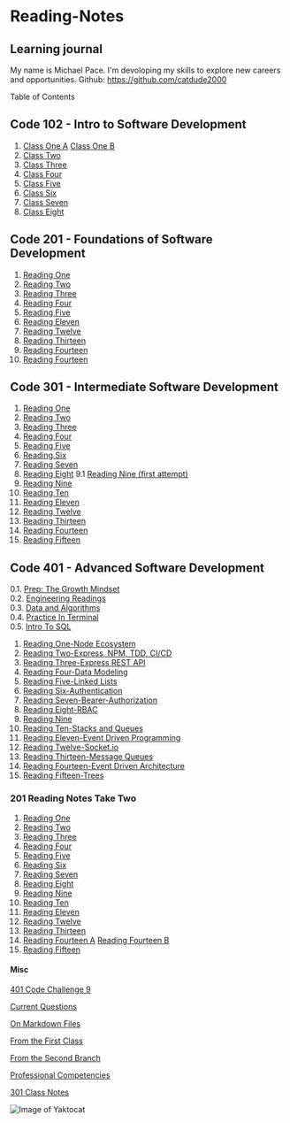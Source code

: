 # Reading-Notes

## Learning journal

My name is Michael Pace.  I'm devoloping my skills to explore new careers and opportunities.
Github: <https://github.com/catdude2000>

 Table of Contents

## Code 102 - Intro to Software Development

1. [Class One A](discussion.md)
   [Class One B](https://catdude2000.github.io/live102/)
2. [Class Two](classtwo.md)
3. [Class Three](https://catdude2000.github.io/Reading3/)
4. [Class Four](https://catdude2000.github.io/Notes4/)
5. [Class Five](https://catdude2000.github.io/reading-notes-5/)
6. [Class Six](https://catdude2000.github.io/notes6/)
7. [Class Seven](https://catdude2000.github.io/notes7/)
8. [Class Eight](https://catdude2000.github.io/notes8/)

## Code 201 - Foundations of Software Development

1. [Reading One](./201/201-1.md)
2. [Reading Two](./201/201-2.md)
3. [Reading Three](./201/201-3.md)
4. [Reading Four](./201/201-4.md)
5. [Reading Five](./201/201-5.md)
11. [Reading Eleven](./201/201-11.md)
12. [Reading Twelve](./201/201-12.md)
13. [Reading Thirteen](./201/201-13.md)
14. [Reading Fourteen](./201/201-14a.md)
14. [Reading Fourteen](./201/201-14b.md)

## Code 301 - Intermediate Software Development

1. [Reading One](301/301-1.md)
2. [Reading Two](301/301-2.md)
3. [Reading Three](301/301-3.md)
4. [Reading Four](301/301-4.md)
5. [Reading Five](301/301-5.md)
6. [Reading Six](301/301-6.md)
7. [Reading Seven](301/301-7.md)
8. [Reading Eight](301/301-8.md)
9.1 [Reading Nine (first attempt)](301/301-9.md)
9. [Reading Nine](301/301-9-2.md)
10. [Reading Ten](301/301-10.md)
11. [Reading Eleven](301/301-11.md)
12. [Reading Twelve](301/301-12.md)
13. [Reading Thirteen](301/301-13.md)
14. [Reading Fourteen](301/301-14.md)
15. [Reading Fifteen](301/301-15.md)

## Code 401 - Advanced Software Development

0.1. [Prep: The Growth Mindset](prepTheGrowthMindset.md)  
0.2. [Engineering Readings](engineeringReadings.md)  
0.3. [Data and Algorithms](prepDataAndAlg.md)  
0.4. [Practice In Terminal](prepPracInTerm.md)  
0.5. [Intro To SQL](prepIntroToSQL.md)  

1. [Reading One-Node Ecosystem](401/401-1NodeEcosystem.md)
2. [Reading Two-Express, NPM, TDD, CI/CD](401/401-2.2.md)
3. [Reading Three-Express REST API](401/401-3ExpressRESTAPI.md)
4. [Reading Four-Data Modeling](./401/401-4.2.md)
5. [Reading Five-Linked Lists](./401/401-5.md)
6. [Reading Six-Authentication](./401/401-6Authentication.md)
7. [Reading Seven-Bearer-Authorization](401/401-7BearerAuthorization.md)
8. [Reading Eight-RBAC](401/401-8.md)
9. [Reading Nine](401/)
10. [Reading Ten-Stacks and Queues](401/401-10.md)  
11. [Reading Eleven-Event Driven Programming](401/401-11.md)
12. [Reading Twelve-Socket.io](401/401-12.md)
13. [Reading Thirteen-Message Queues](401/401-13.md)
14. [Reading Fourteen-Event Driven Architecture](401/401-14.md)
15. [Reading Fifteen-Trees](401/401-15.md)

### 201 Reading Notes Take Two

1. [Reading One](./201/201-2.1.md)
2. [Reading Two](./201/201-2.2.md)
3. [Reading Three](./201/201-2.3.md)
4. [Reading Four](./201/201-2.4.md)
5. [Reading Five](./201/201-2.5.md)
6. [Reading Six](./201/201-2.6.md)
7. [Reading Seven](./201/201-2.7.md)
8. [Reading Eight](./201/201-2.8.md)
9. [Reading Nine](./201/201-2.9.md)
10. [Reading Ten](./201/201-2.10.md)
11. [Reading Eleven](./201/201-2.11.md)
12. [Reading Twelve](./201/201-2.12.md)
13. [Reading Thirteen](./201/201-2.13.md)
14. [Reading Fourteen A](./201/201-2.14a.md)
[Reading Fourteen B](./201/201-2.14b.md)
15. [Reading Fifteen](./201/201-2.15.md)

#### Misc

[401 Code Challenge 9](CC9.md)

[Current Questions](questionSs.md)

[On Markdown Files](old/markdown.md)

[From the First Class](old/discussion.md)

[From the Second Branch](old/classtwo.md)

[Professional Competencies](old/competencies.md)

[301 Class Notes](301/claNotes1-9.md)

![Image of Yaktocat](https://octodex.github.com/images/yaktocat.png)
